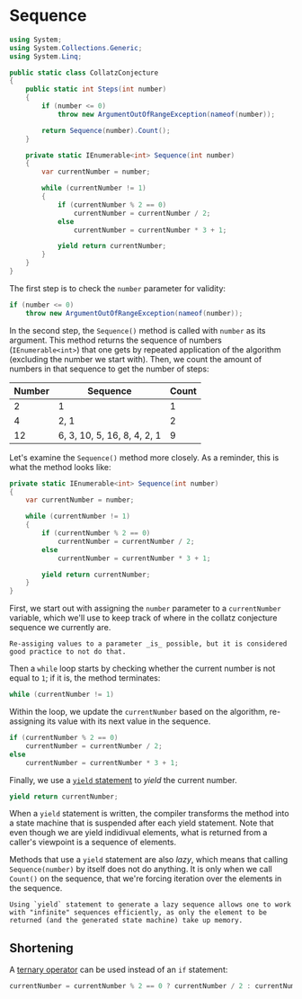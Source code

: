 # Sequence

```csharp
using System;
using System.Collections.Generic;
using System.Linq;

public static class CollatzConjecture
{
    public static int Steps(int number)
    {
        if (number <= 0)
            throw new ArgumentOutOfRangeException(nameof(number));

        return Sequence(number).Count();
    }

    private static IEnumerable<int> Sequence(int number)
    {
        var currentNumber = number;

        while (currentNumber != 1)
        {
            if (currentNumber % 2 == 0)
                currentNumber = currentNumber / 2;
            else
                currentNumber = currentNumber * 3 + 1;

            yield return currentNumber;
        }
    }
}
```

The first step is to check the `number` parameter for validity:

```csharp
if (number <= 0)
    throw new ArgumentOutOfRangeException(nameof(number));
```

In the second step, the `Sequence()` method is called with `number` as its argument.
This method returns the sequence of numbers (`IEnumerable<int>`) that one gets by repeated application of the algorithm (excluding the number we start with).
Then, we count the amount of numbers in that sequence to get the number of steps:

| Number | Sequence                    | Count |
| ------ | --------------------------- | ----- |
| 2      | 1                           | 1     |
| 4      | 2, 1                        | 2     |
| 12     | 6, 3, 10, 5, 16, 8, 4, 2, 1 | 9     |

Let's examine the `Sequence()` method more closely.
As a reminder, this is what the method looks like:

```csharp
private static IEnumerable<int> Sequence(int number)
{
    var currentNumber = number;

    while (currentNumber != 1)
    {
        if (currentNumber % 2 == 0)
            currentNumber = currentNumber / 2;
        else
            currentNumber = currentNumber * 3 + 1;

        yield return currentNumber;
    }
}
```

First, we start out with assigning the `number` parameter to a `currentNumber` variable, which we'll use to keep track of where in the collatz conjecture sequence we currently are.

```exercism/note
Re-assiging values to a parameter _is_ possible, but it is considered good practice to not do that.
```

Then a `while` loop starts by checking whether the current number is not equal to `1`; if it is, the method terminates:

```csharp
while (currentNumber != 1)
```

Within the loop, we update the `currentNumber` based on the algorithm, re-assigning its value with its next value in the sequence.

```csharp
if (currentNumber % 2 == 0)
    currentNumber = currentNumber / 2;
else
    currentNumber = currentNumber * 3 + 1;
```

Finally, we use a [`yield` statement][yield-statement] to _yield_ the current number.

```csharp
yield return currentNumber;
```

When a `yield` statement is written, the compiler transforms the method into a state machine that is suspended after each yield statement.
Note that even though we are yield indidivual elements, what is returned from a caller's viewpoint is a sequence of elements.

Methods that use a `yield` statement are also _lazy_, which means that calling `Sequence(number)` by itself does not do anything.
It is only when we call `Count()` on the sequence, that we're forcing iteration over the elements in the sequence.

```exercism/note
Using `yield` statement to generate a lazy sequence allows one to work with "infinite" sequences efficiently, as only the element to be returned (and the generated state machine) take up memory.
```

## Shortening

A [ternary operator][ternary-operator] can be used instead of an `if` statement:

```csharp
currentNumber = currentNumber % 2 == 0 ? currentNumber / 2 : currentNumber * 3 + 1;
```

[ternary-operator]: https://learn.microsoft.com/en-us/dotnet/csharp/language-reference/operators/conditional-operator
[yield-statement]: https://learn.microsoft.com/en-us/dotnet/csharp/language-reference/statements/yield
